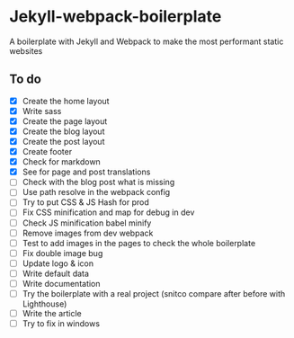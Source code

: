 # Jekyll-webpack-boilerplate
A boilerplate with Jekyll and Webpack to make the most performant static websites

## To do
- [x] Create the home layout
- [x] Write sass
- [x] Create the page layout
- [x] Create the blog layout
- [x] Create the post layout
- [x] Create footer
- [x] Check for markdown
- [x] See for page and post translations
- [ ] Check with the blog post what is missing
- [ ] Use path resolve in the webpack config
- [ ] Try to put CSS & JS Hash for prod
- [ ] Fix CSS minification and map for debug in dev
- [ ] Check JS minification babel minify
- [ ] Remove images from dev webpack
- [ ] Test to add images in the pages to check the whole boilerplate
- [ ] Fix double image bug
- [ ] Update logo & icon
- [ ] Write default data
- [ ] Write documentation
- [ ] Try the boilerplate with a real project (snitco compare after before with Lighthouse)
- [ ] Write the article
- [ ] Try to fix in windows
